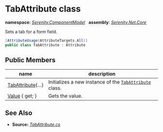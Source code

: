 # TabAttribute class
**namespace:** *[Serenity.ComponentModel](../README.md#serenity.componentmodel-namespace)*   **assembly**: *[Serenity.Net.Core](../README.md)*

Sets a tab for a form field.

```csharp
[AttributeUsage(AttributeTargets.All)]
public class TabAttribute : Attribute
```

## Public Members

| name | description |
| --- | --- |
| [TabAttribute](TabAttribute/TabAttribute.md)(…) | Initializes a new instance of the [`TabAttribute`](TabAttribute.md) class. |
| [Value](TabAttribute/Value.md) { get; } | Gets the value. |

## See Also

* **Source:** *[TabAttribute.cs](https://github.com/serenity-is/Serenity/blob/master/src/Serenity.Net.Core/ComponentModel/PropertyGrid/TabAttribute.cs)*